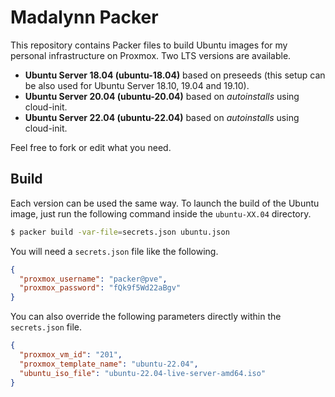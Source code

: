 # Madalynn Packer

This repository contains Packer files to build Ubuntu images for my personal infrastructure on Proxmox. Two LTS versions are available.

* **Ubuntu Server 18.04 (ubuntu-18.04)** based on preseeds (this setup can be also used for Ubuntu Server 18.10, 19.04 and 19.10).
* **Ubuntu Server 20.04 (ubuntu-20.04)** based on *autoinstalls* using cloud-init.
* **Ubuntu Server 22.04 (ubuntu-22.04)** based on *autoinstalls* using cloud-init.

Feel free to fork or edit what you need.

## Build

Each version can be used the same way. To launch the build of the Ubuntu image, just run the following command inside the `ubuntu-XX.04` directory.

```sh
$ packer build -var-file=secrets.json ubuntu.json
```

You will need a `secrets.json` file like the following.

```json
{
  "proxmox_username": "packer@pve",
  "proxmox_password": "fQk9f5Wd22aBgv"
}
```

 You can also override the following parameters directly within the `secrets.json` file.

```json
{
  "proxmox_vm_id": "201",
  "proxmox_template_name": "ubuntu-22.04",
  "ubuntu_iso_file": "ubuntu-22.04-live-server-amd64.iso"
}
```
